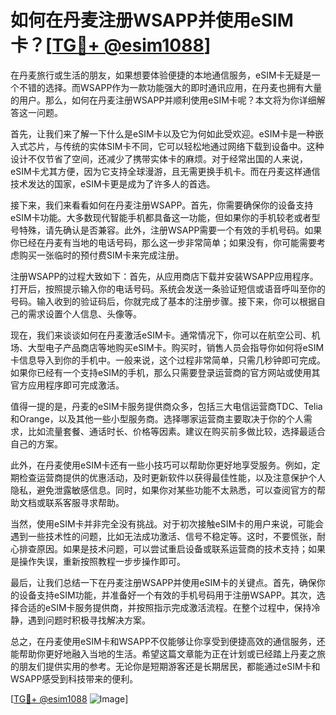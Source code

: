 # 如何在丹麦注册WSAPP并使用eSIM卡？[[TG💪+ @esim1088](https://t.me/s/esim1088)]

在丹麦旅行或生活的朋友，如果想要体验便捷的本地通信服务，eSIM卡无疑是一个不错的选择。而WSAPP作为一款功能强大的即时通讯应用，在丹麦也拥有大量的用户。那么，如何在丹麦注册WSAPP并顺利使用eSIM卡呢？本文将为你详细解答这一问题。

首先，让我们来了解一下什么是eSIM卡以及它为何如此受欢迎。eSIM卡是一种嵌入式芯片，与传统的实体SIM卡不同，它可以轻松地通过网络下载到设备中。这种设计不仅节省了空间，还减少了携带实体卡的麻烦。对于经常出国的人来说，eSIM卡尤其方便，因为它支持全球漫游，且无需更换手机卡。而在丹麦这样通信技术发达的国家，eSIM卡更是成为了许多人的首选。

接下来，我们来看看如何在丹麦注册WSAPP。首先，你需要确保你的设备支持eSIM卡功能。大多数现代智能手机都具备这一功能，但如果你的手机较老或者型号特殊，请先确认是否兼容。此外，注册WSAPP需要一个有效的手机号码。如果你已经在丹麦有当地的电话号码，那么这一步非常简单；如果没有，你可能需要考虑购买一张临时的预付费SIM卡来完成注册。

注册WSAPP的过程大致如下：首先，从应用商店下载并安装WSAPP应用程序。打开后，按照提示输入你的电话号码。系统会发送一条验证短信或语音呼叫至你的号码。输入收到的验证码后，你就完成了基本的注册步骤。接下来，你可以根据自己的需求设置个人信息、头像等。

现在，我们来谈谈如何在丹麦激活eSIM卡。通常情况下，你可以在航空公司、机场、大型电子产品商店等地购买eSIM卡。购买时，销售人员会指导你如何将eSIM卡信息导入到你的手机中。一般来说，这个过程非常简单，只需几秒钟即可完成。如果你已经有一个支持eSIM的手机，那么只需要登录运营商的官方网站或使用其官方应用程序即可完成激活。

值得一提的是，丹麦的eSIM卡服务提供商众多，包括三大电信运营商TDC、Telia和Orange，以及其他一些小型服务商。选择哪家运营商主要取决于你的个人需求，比如流量套餐、通话时长、价格等因素。建议在购买前多做比较，选择最适合自己的方案。

此外，在丹麦使用eSIM卡还有一些小技巧可以帮助你更好地享受服务。例如，定期检查运营商提供的优惠活动，及时更新软件以获得最佳性能，以及注意保护个人隐私，避免泄露敏感信息。同时，如果你对某些功能不太熟悉，可以查阅官方的帮助文档或联系客服寻求帮助。

当然，使用eSIM卡并非完全没有挑战。对于初次接触eSIM卡的用户来说，可能会遇到一些技术性的问题，比如无法成功激活、信号不稳定等。这时，不要慌张，耐心排查原因。如果是技术问题，可以尝试重启设备或联系运营商的技术支持；如果是操作失误，重新按照教程一步步操作即可。

最后，让我们总结一下在丹麦注册WSAPP并使用eSIM卡的关键点。首先，确保你的设备支持eSIM功能，并准备好一个有效的手机号码用于注册WSAPP。其次，选择合适的eSIM卡服务提供商，并按照指示完成激活流程。在整个过程中，保持冷静，遇到问题时积极寻找解决方案。

总之，在丹麦使用eSIM卡和WSAPP不仅能够让你享受到便捷高效的通信服务，还能帮助你更好地融入当地的生活。希望这篇文章能为正在计划或已经踏上丹麦之旅的朋友们提供实用的参考。无论你是短期游客还是长期居民，都能通过eSIM卡和WSAPP感受到科技带来的便利。

[[TG💪+ @esim1088](https://t.me/s/esim1088) ![Image](https://i.postimg.cc/4NQfJmqS/Snipaste-2025-05-13-00-14-12.png)]